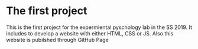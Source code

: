 # The first project
This is the first project for the expermiental pyschology lab in the SS 2019. It includes to develop a website with either HTML, CSS or JS. Also this website is pubilshed through GitHub Page
